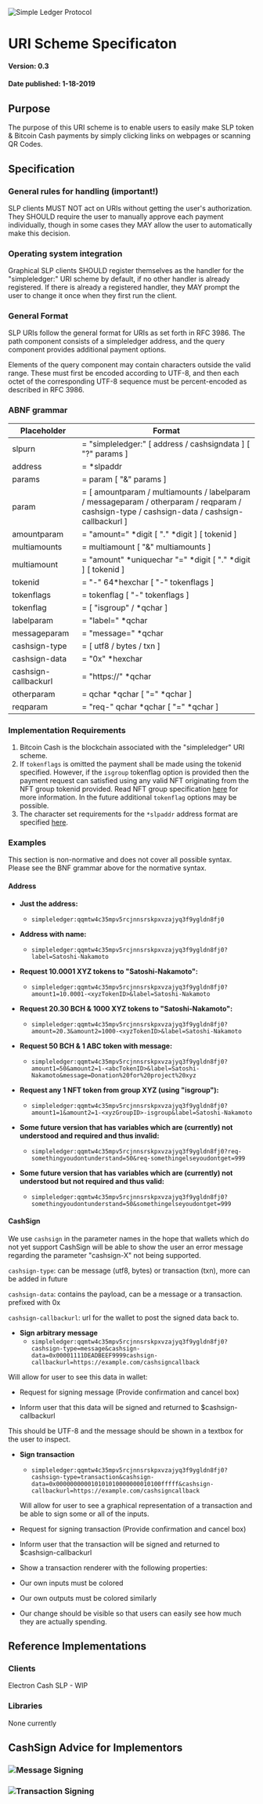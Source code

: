![Simple Ledger Protocol](images/SLP-logo-solid-200.png)



# URI Scheme Specificaton

#### Version: 0.3
#### Date published: 1-18-2019



## Purpose

The purpose of this URI scheme is to enable users to easily make SLP token & Bitcoin Cash payments by simply clicking links on webpages or scanning QR Codes.



## Specification

### General rules for handling (important!)

SLP clients MUST NOT act on URIs without getting the user's authorization.
They SHOULD require the user to manually approve each payment individually, though in some cases they MAY allow the user to automatically make this decision.

### Operating system integration

Graphical SLP clients SHOULD register themselves as the handler for the "simpleledger:" URI scheme by default, if no other handler is already registered. If there is already a registered handler, they MAY prompt the user to change it once when they first run the client.

### General Format

SLP URIs follow the general format for URIs as set forth in RFC 3986. The path component consists of a simpleledger address, and the query component provides additional payment options.

Elements of the query component may contain characters outside the valid range. These must first be encoded according to UTF-8, and then each octet of the corresponding UTF-8 sequence must be percent-encoded as described in RFC 3986.

### ABNF grammar


| Placeholder  | Format                                                       |
| ------------ | ------------------------------------------------------------ |
| slpurn       | = "simpleledger:" [ address / cashsigndata ] [ "?" params ]  |
| address      | = *slpaddr                                                   |
| params       | = param [ "&" params ]                                       |
| param        | = [ amountparam / multiamounts / labelparam / messageparam / otherparam / reqparam / cashsign-type / cashsign-data / cashsign-callbackurl ] |
| amountparam  | = "amount=" *digit [ "." *digit ] [ tokenid ]                |
| multiamounts | = multiamount [ "&" multiamounts ]                           |
| multiamount  | = "amount" *uniquechar "=" *digit [ "." *digit ] [ tokenid ] |
| tokenid      | = "-" 64*hexchar [ "-" tokenflags ]                          |
| tokenflags   | = tokenflag [ "-" tokenflags ]                               |
| tokenflag    | = [ "isgroup" / *qchar ]                                     |
| labelparam   | = "label=" *qchar                                            |
| messageparam | = "message=" *qchar                                          |
| cashsign-type | = [ utf8 / bytes / txn ]                                    |
| cashsign-data | = "0x" *hexchar                                             |
| cashsign-callbackurl | = "https://" *qchar                                  |
| otherparam   | = qchar *qchar [ "=" *qchar ]                                |
| reqparam     | = "req-" qchar *qchar [ "=" *qchar ]                         |




### Implementation Requirements

1. Bitcoin Cash is the blockchain associated with the "simpleledger" URI scheme.
2. If `tokenflags` is omitted the payment shall be made using the tokenid specified.  However, if the `isgroup` tokenflag option is provided then the payment request can satisfied using any valid NFT originating from the NFT group tokenid provided.  Read NFT group specification [here](https://github.com/simpleledger/slp-specifications/blob/master/NFT.md#extension-groupable-supply-limitable-nft-tokens-as-a-derivative-of-fungible-tokens) for more information.  In the future additional `tokenflag` options may be possible.
3. The character set requirements for the `*slpaddr` address format are specified [here](https://github.com/simpleledger/slp-specifications/blob/master/slp-token-type-1.md#slp-addr).

### Examples

This section is non-normative and does not cover all possible syntax.
Please see the BNF grammar above for the normative syntax.

#### Address

* **Just the address:**
  * `simpleledger:qqmtw4c35mpv5rcjnnsrskpxvzajyq3f9ygldn8fj0`

* **Address with name:**
    * `simpleledger:qqmtw4c35mpv5rcjnnsrskpxvzajyq3f9ygldn8fj0?label=Satoshi-Nakamoto`

* **Request 10.0001 XYZ tokens to "Satoshi-Nakamoto":**
  * `simpleledger:qqmtw4c35mpv5rcjnnsrskpxvzajyq3f9ygldn8fj0?amount1=10.0001-<xyzTokenID>&label=Satoshi-Nakamoto`

* **Request 20.30 BCH & 1000 XYZ tokens to "Satoshi-Nakamoto":**
  * `simpleledger:qqmtw4c35mpv5rcjnnsrskpxvzajyq3f9ygldn8fj0?amount=20.3&amount2=1000-<xyzTokenID>&label=Satoshi-Nakamoto`

* **Request 50 BCH & 1 ABC token with message:**
  * `simpleledger:qqmtw4c35mpv5rcjnnsrskpxvzajyq3f9ygldn8fj0?amount1=50&amount2=1-<abcTokenID>&label=Satoshi-Nakamoto&message=Donation%20for%20project%20xyz`

* **Request any 1 NFT token from group XYZ (using "isgroup"):**
  * `simpleledger:qqmtw4c35mpv5rcjnnsrskpxvzajyq3f9ygldn8fj0?amount1=1&amount2=1-<xyzGroupID>-isgroup&label=Satoshi-Nakamoto`

* **Some future version that has variables which are (currently) not understood and required and thus invalid:**
  * `simpleledger:qqmtw4c35mpv5rcjnnsrskpxvzajyq3f9ygldn8fj0?req-somethingyoudontunderstand=50&req-somethingelseyoudontget=999`

* **Some future version that has variables which are (currently) not understood but not required and thus valid:**
  * `simpleledger:qqmtw4c35mpv5rcjnnsrskpxvzajyq3f9ygldn8fj0?somethingyoudontunderstand=50&somethingelseyoudontget=999`


#### CashSign

We use `cashsign` in the parameter names in the hope that wallets which do not yet support CashSign will be able to show the user an error message regarding the parameter "cashsign-X" not being supported.


`cashsign-type`: can be message (utf8, bytes) or transaction (txn), more can be added in future

`cashsign-data`: contains the payload, can be a message or a transaction. prefixed with 0x

`cashsign-callbackurl`: url for the wallet to post the signed data back to.

* **Sign arbitrary message**
  * `simpleledger:qqmtw4c35mpv5rcjnnsrskpxvzajyq3f9ygldn8fj0?cashsign-type=message&cashsign-data=0x00001111DEADBEEF9999cashsign-callbackurl=https://example.com/cashsigncallback`

Will allow for user to see this data in wallet:

* Request for signing message (Provide confirmation and cancel box)

* Inform user that this data will be signed and returned to $cashsign-callbackurl


This should be UTF-8 and the message should be shown in a textbox for the user to inspect. 


* **Sign transaction**
  * `simpleledger:qqmtw4c35mpv5rcjnnsrskpxvzajyq3f9ygldn8fj0?cashsign-type=transaction&cashsign-data=0x000000000010101010000000010100fffff&cashsign-callbackurl=https://example.com/cashsigncallback`

  Will allow for user to see a graphical representation of a transaction and be able to sign some or all of the inputs.

* Request for signing transaction (Provide confirmation and cancel box)

* Inform user that the transaction will be signed and returned to $cashsign-callbackurl

* Show a transaction renderer with the following properties:
 * Our own inputs must be colored
 * Our own outputs must be colored similarly
 * Our change should be visible so that users can easily see how much they are actually spending.



## Reference Implementations

### Clients
Electron Cash SLP - WIP

### Libraries
None currently

## CashSign Advice for Implementors

### ![Message Signing](images/Message_Signing.png)
### ![Transaction Signing](images/Transaction_Signing.png)
